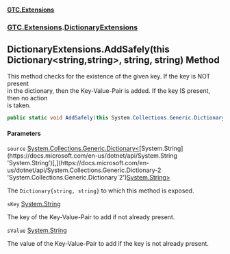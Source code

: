 #### [GTC.Extensions](GTCExtensions.md 'GTC Extensions')
### [GTC.Extensions](GTCExtensions.md#GTC.Extensions 'GTC.Extensions').[DictionaryExtensions](DictionaryExtensions.md 'GTC.Extensions.DictionaryExtensions')

## DictionaryExtensions.AddSafely(this Dictionary<string,string>, string, string) Method

This method checks for the existence of the given key. If the key is NOT present  
in the dictionary, then the Key-Value-Pair is added. If the key IS present, then no action  
is taken.

```csharp
public static void AddSafely(this System.Collections.Generic.Dictionary<string,string> source, string sKey, string sValue);
```
#### Parameters

<a name='GTC.Extensions.DictionaryExtensions.AddSafely(thisSystem.Collections.Generic.Dictionary_string,string_,string,string).source'></a>

`source` [System.Collections.Generic.Dictionary&lt;](https://docs.microsoft.com/en-us/dotnet/api/System.Collections.Generic.Dictionary-2 'System.Collections.Generic.Dictionary`2')[System.String](https://docs.microsoft.com/en-us/dotnet/api/System.String 'System.String')[,](https://docs.microsoft.com/en-us/dotnet/api/System.Collections.Generic.Dictionary-2 'System.Collections.Generic.Dictionary`2')[System.String](https://docs.microsoft.com/en-us/dotnet/api/System.String 'System.String')[&gt;](https://docs.microsoft.com/en-us/dotnet/api/System.Collections.Generic.Dictionary-2 'System.Collections.Generic.Dictionary`2')

The `Dictionary{string, string}` to which this method is exposed.

<a name='GTC.Extensions.DictionaryExtensions.AddSafely(thisSystem.Collections.Generic.Dictionary_string,string_,string,string).sKey'></a>

`sKey` [System.String](https://docs.microsoft.com/en-us/dotnet/api/System.String 'System.String')

The key of the Key-Value-Pair to add if not already present.

<a name='GTC.Extensions.DictionaryExtensions.AddSafely(thisSystem.Collections.Generic.Dictionary_string,string_,string,string).sValue'></a>

`sValue` [System.String](https://docs.microsoft.com/en-us/dotnet/api/System.String 'System.String')

The value of the Key-Value-Pair to add if the key is not already present.